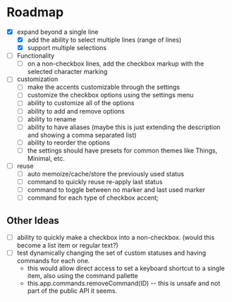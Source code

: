 # Roadmap

- [x] expand beyond a single line
  - [x] add the ability to select multiple lines (range of lines)
  - [x] support multiple selections
- [ ] Functionality
  - [ ] on a non-checkbox lines, add the checkbox markup with the selected character marking
- [ ] customization
  - [ ] make the accents customizable through the settings
  - [ ] customize the checkbox options using the settings menu
  - [ ] ability to customize all of the options
  - [ ] ability to add and remove options
  - [ ] ability to rename
  - [ ] ability to have aliases (maybe this is just extending the description and showing a comma separated list)
  - [ ] ability to reorder the options
  - [ ] the settings should have presets for common themes like Things, Minimal, etc.
- [ ] reuse
  - [ ] auto memoize/cache/store the previously used status
  - [ ] command to quickly reuse re-apply last status
  - [ ] command to toggle between no marker and last used marker
  - [ ] command for each type of checkbox accent;

## Other Ideas

- [ ] ability to quickly make a checkbox into a non-checkbox. (would this become a list item or regular text?)
- [ ] test dynamically changing the set of custom statuses and having commands for each one.
  - this would allow direct access to set a keyboard shortcut to a single item, also using the command pallette
  - this.app.commands.removeCommand(ID) -- this is unsafe and not part of the public API it seems.

